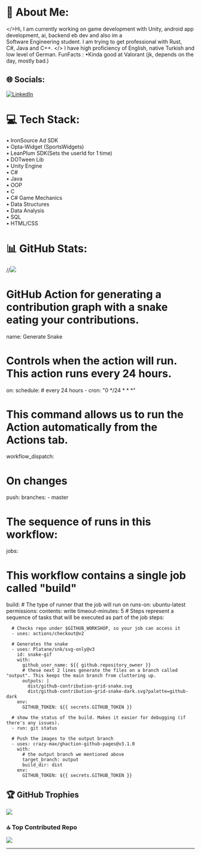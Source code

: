 

# 💫 About Me:
 </>Hi, I am currently working on game development with Unity, android app development, ai, backend eb dev and also im a <br>Software Engineering student. I am trying to get professional with Rust, <br>C#, Java and C++.   </>   I have high proficiency of English, native Turkish and <br>low level of German. FunFacts : •Kinda good at Valorant (jk, depends on the day, mostly bad.)  


## 🌐 Socials:
[![LinkedIn](https://img.shields.io/badge/LinkedIn-%230077B5.svg?logo=linkedin&logoColor=white)](https://linkedin.com/in/www.linkedin.com/in/beren-elçin-polat-078829245) 

# 💻 Tech Stack:
• IronSource Ad SDK <br>
• Opta-Widget (SportsWidgets) <br>
• LeanPlum SDK(Sets the userId for 1 time) <br>
• DOTween Lib <br>
• Unity Engine <br>
• C# <br>
• Java <br>
• OOP <br>
• C <br>
• C# Game Mechanics <br>
• Data Structures <br>
• Data Analysis <br>
• SQL <br>
• HTML/CSS


# 📊 GitHub Stats:
//![](https://github-readme-streak-stats.herokuapp.com/?user=berenpolat&theme=dark&hide_border=false)<br/>
# GitHub Action for generating a contribution graph with a snake eating your contributions.

name: Generate Snake

# Controls when the action will run. This action runs every 24 hours.

on:
  schedule:
    # every 24 hours
    - cron: "0 */24 * * *"

  # This command allows us to run the Action automatically from the Actions tab.
  workflow_dispatch:

  # On changes
  push:
    branches:
      - master

# The sequence of runs in this workflow:
jobs:
  # This workflow contains a single job called "build"
  build:
    # The type of runner that the job will run on
    runs-on: ubuntu-latest
    permissions:
      contents: write
    timeout-minutes: 5
    # Steps represent a sequence of tasks that will be executed as part of the job
    steps:

      # Checks repo under $GITHUB_WORKSHOP, so your job can access it
      - uses: actions/checkout@v2

      # Generates the snake
      - uses: Platane/snk/svg-only@v3
        id: snake-gif
        with:
          github_user_name: ${{ github.repository_owner }}
          # these next 2 lines generate the files on a branch called "output". This keeps the main branch from cluttering up.
          outputs: |
            dist/github-contribution-grid-snake.svg
            dist/github-contribution-grid-snake-dark.svg?palette=github-dark
        env:
          GITHUB_TOKEN: ${{ secrets.GITHUB_TOKEN }}

      # show the status of the build. Makes it easier for debugging (if there's any issues).
      - run: git status

      # Push the images to the output branch
      - uses: crazy-max/ghaction-github-pages@v3.1.0
        with:
          # the output branch we mentioned above
          target_branch: output
          build_dir: dist
        env:
          GITHUB_TOKEN: ${{ secrets.GITHUB_TOKEN }}

## 🏆 GitHub Trophies
![](https://github-profile-trophy.vercel.app/?username=berenpolat&theme=radical&no-frame=false&no-bg=true&margin-w=4)


### 🔝 Top Contributed Repo
![](https://github-contributor-stats.vercel.app/api?username=berenpolat&limit=5&theme=dark&combine_all_yearly_contributions=true)


---



